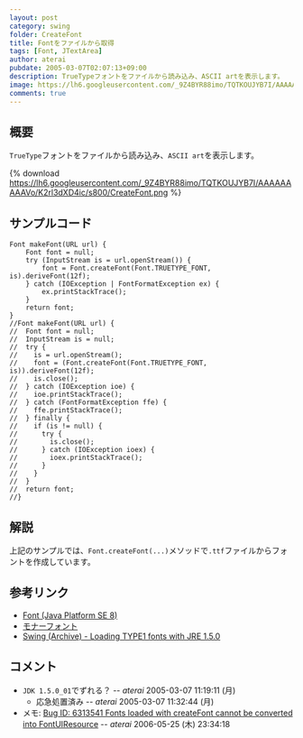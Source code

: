 ```yaml
---
layout: post
category: swing
folder: CreateFont
title: Fontをファイルから取得
tags: [Font, JTextArea]
author: aterai
pubdate: 2005-03-07T02:07:13+09:00
description: TrueTypeフォントをファイルから読み込み、ASCII artを表示します。
image: https://lh6.googleusercontent.com/_9Z4BYR88imo/TQTKOUJYB7I/AAAAAAAAAVo/K2rl3dXD4ic/s800/CreateFont.png
comments: true
---
```

## 概要
`TrueType`フォントをファイルから読み込み、`ASCII art`を表示します。

{% download https://lh6.googleusercontent.com/_9Z4BYR88imo/TQTKOUJYB7I/AAAAAAAAAVo/K2rl3dXD4ic/s800/CreateFont.png %}

## サンプルコード
<pre class="prettyprint"><code>Font makeFont(URL url) {
    Font font = null;
    try (InputStream is = url.openStream()) {
        font = Font.createFont(Font.TRUETYPE_FONT, is).deriveFont(12f);
    } catch (IOException | FontFormatException ex) {
        ex.printStackTrace();
    }
    return font;
}
//Font makeFont(URL url) {
//  Font font = null;
//  InputStream is = null;
//  try {
//    is = url.openStream();
//    font = (Font.createFont(Font.TRUETYPE_FONT, is)).deriveFont(12f);
//    is.close();
//  } catch (IOException ioe) {
//    ioe.printStackTrace();
//  } catch (FontFormatException ffe) {
//    ffe.printStackTrace();
//  } finally {
//    if (is != null) {
//      try {
//        is.close();
//      } catch (IOException ioex) {
//        ioex.printStackTrace();
//      }
//    }
//  }
//  return font;
//}
</code></pre>

## 解説
上記のサンプルでは、`Font.createFont(...)`メソッドで`.ttf`ファイルからフォントを作成しています。

## 参考リンク
- [Font (Java Platform SE 8)](https://docs.oracle.com/javase/jp/8/docs/api/java/awt/Font.html#createFont-int-java.io.File-)
- [モナーフォント](http://monafont.sourceforge.net/index.html)
- [Swing (Archive) - Loading TYPE1 fonts with JRE 1.5.0](https://community.oracle.com/thread/1483177)

<!-- dummy comment line for breaking list -->

## コメント
- `JDK 1.5.0_01`でずれる？ -- *aterai* 2005-03-07 11:19:11 (月)
    - 応急処置済み -- *aterai* 2005-03-07 11:32:44 (月)
- メモ: [Bug ID: 6313541 Fonts loaded with createFont cannot be converted into FontUIResource](https://bugs.openjdk.java.net/browse/JDK-6313541) -- *aterai* 2006-05-25 (木) 23:34:18

<!-- dummy comment line for breaking list -->
